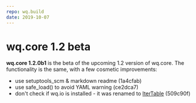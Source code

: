 ```yaml
---
repo: wq.build
date: 2019-10-07
---
```


# wq.core 1.2 beta

**wq.core 1.2.0b1** is the beta of the upcoming 1.2 version of wq.core.  The functionality is the same, with a few cosmetic improvements:

 * use setuptools_scm & markdown readme (1a4cfab)
 * use safe_load() to avoid YAML warning (ce2dca7)
 * don't check if wq.io is installed - it was renamed to [IterTable](https://github.com/wq/itertable) (509c90f)


